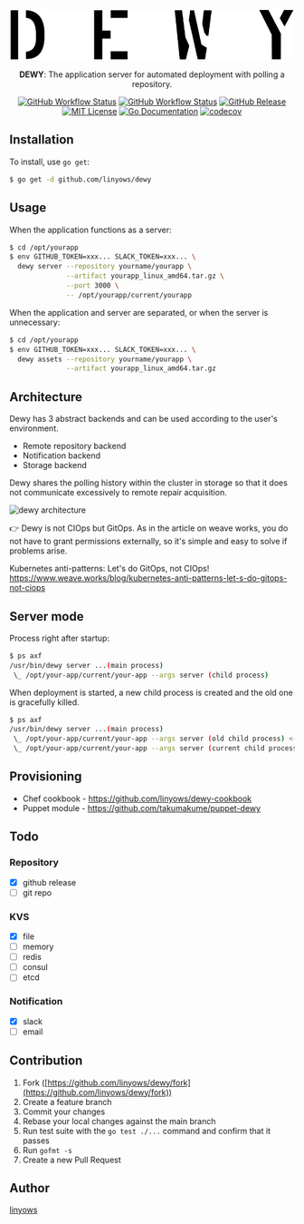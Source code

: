 <p align="center">
  <img alt="DEWY" src="https://github.com/linyows/dewy/blob/main/misc/dewy-logo.svg?raw=true" width="500">
</p>

<p align="center">
  <strong>DEWY</strong>: The application server for automated deployment with polling a repository.
</p>

<p align="center">
  <a href="https://github.com/linyows/dewy/actions/workflows/test.yml"><img alt="GitHub Workflow Status" src="https://img.shields.io/github/actions/workflow/status/linyows/dewy/test.yml?branch=main&label=Test&style=for-the-badge"></a>
  <a href="https://github.com/linyows/dewy/actions/workflows/build.yml"><img alt="GitHub Workflow Status" src="https://img.shields.io/github/actions/workflow/status/linyows/dewy/build.yml?branch=main&style=for-the-badge"></a>
  <a href="https://github.com/linyows/dewy/releases"><img src="http://img.shields.io/github/release/linyows/dewy.svg?style=for-the-badge" alt="GitHub Release"></a>
  <a href="https://github.com/linyows/dewy/blob/main/LICENSE"><img src="http://img.shields.io/badge/license-MIT-blue.svg?style=for-the-badge" alt="MIT License"></a>
  <a href="http://godoc.org/github.com/linyows/dewy"><img src="http://img.shields.io/badge/go-documentation-blue.svg?style=for-the-badge" alt="Go Documentation"></a>
  <a href="https://codecov.io/gh/linyows/dewy"> <img src="https://img.shields.io/codecov/c/github/linyows/dewy.svg?style=for-the-badge" alt="codecov"></a>
</p>

Installation
------------

To install, use `go get`:

```sh
$ go get -d github.com/linyows/dewy
```

Usage
-----

When the application functions as a server:

```sh
$ cd /opt/yourapp
$ env GITHUB_TOKEN=xxx... SLACK_TOKEN=xxx... \
  dewy server --repository yourname/yourapp \
              --artifact yourapp_linux_amd64.tar.gz \
              --port 3000 \
              -- /opt/yourapp/current/yourapp
```

When the application and server are separated, or when the server is unnecessary:

```sh
$ cd /opt/yourapp
$ env GITHUB_TOKEN=xxx... SLACK_TOKEN=xxx... \
  dewy assets --repository yourname/yourapp \
              --artifact yourapp_linux_amd64.tar.gz
```

Architecture
---

Dewy has 3 abstract backends and can be used according to the user's environment.

- Remote repository backend
- Notification backend
- Storage backend

Dewy shares the polling history within the cluster in storage so that it does not communicate excessively to remote repair acquisition.

![dewy architecture](https://github.com/linyows/dewy/raw/main/misc/dewy-architecture.png)

👉 Dewy is not CIOps but GitOps. As in the article on weave works, you do not have to grant permissions externally, so it's simple and easy to solve if problems arise.

Kubernetes anti-patterns: Let's do GitOps, not CIOps!  
https://www.weave.works/blog/kubernetes-anti-patterns-let-s-do-gitops-not-ciops

Server mode
---

Process right after startup:

```sh
$ ps axf
/usr/bin/dewy server ...(main process)
 \_ /opt/your-app/current/your-app --args server (child process)
 ```

When deployment is started, a new child process is created and the old one is gracefully killed.

```sh
$ ps axf
/usr/bin/dewy server ...(main process)
 \_ /opt/your-app/current/your-app --args server (old child process) <-- kill
 \_ /opt/your-app/current/your-app --args server (current child process)
 ```

Provisioning
---

- Chef cookbook - https://github.com/linyows/dewy-cookbook
- Puppet module - https://github.com/takumakume/puppet-dewy

Todo
----

### Repository

- [x] github release
- [ ] git repo

### KVS

- [x] file
- [ ] memory
- [ ] redis
- [ ] consul
- [ ] etcd

### Notification

- [x] slack
- [ ] email

Contribution
------------

1. Fork ([https://github.com/linyows/dewy/fork](https://github.com/linyows/dewy/fork))
1. Create a feature branch
1. Commit your changes
1. Rebase your local changes against the main branch
1. Run test suite with the `go test ./...` command and confirm that it passes
1. Run `gofmt -s`
1. Create a new Pull Request

Author
------

[linyows](https://github.com/linyows)
